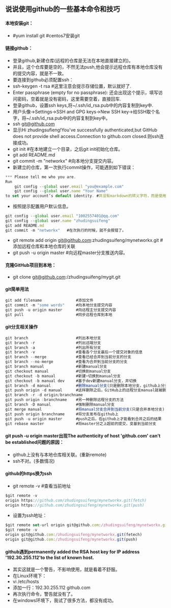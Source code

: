 ## 说说使用github的一些基本命令和技巧
#### 本地安装git：
- #yum install git  #centos7安装git
#### 链接github：
- 登录github,新建仓库(远程的仓库是无法在本地直接建立的)。
- 并且，这个仓库要是空的，不然无法push,他会提示远程仓库有本地仓库没有的提交内容，就是不一致。
- 要连接到github必须配置ssh：
- ssh-keygen -t rsa    #这里注意会提示存储位置，默认就好了.
- Enter passphrase (empty for no passphrase): 还会出现这个提示，填写访问密码，空着就是没有密码，这里需要空着，直接回车.
- 登录github，设置ssh keys,将~/.ssh/id_rsa.pub中的内容复制到key中.
- 用户头像->Settings->SSH and GPG keys->New SSH key->给SSH取个名字，将~/.ssh/id_rsa.pub中的内容复制到key中。
- ssh git@github.com
- 显示Hi zhudingsufieng!You've successfully authenticated,but GitHub does not provide shell access.Connection to github.com closed.则ssh连接成功。
- git init   #在本地建立一个目录，之后git init初始化仓库。
- git add README.md
- git commit -m "networkx"    #向本地分支提交内容。
- 新建立的仓库，第一次执行commit操作，可能遇到如下错误：
```javascript
*** Please tell me who you are.
Run
	git config --global user.email "you@example.com"
	git config --global user.name "Your Name"
to set your account’s default identity. #并没有markdown的转义字符，而是使用中文引号代替的。
```
- 按照提示配置用户默认信息。
```javascript
git config --global user.email "1002557401@qq.com"
git config --global user.name "zhudingsuifeng"
git add README.md
git commit -m "networkx"   #在次执行的时候，就不会报错了。
```
- git remote add origin git@github.com:zhudingsuifeng/mynetworkx.git #添加远程仓库和本地仓库的关联
- git push -u origin master    #向远程master分支推送内容。
#### 克隆GitHub项目到本地：
- git clone git@github.com:/zhudingsuifeng/mygit.git
#### git简单用法
```javascript
git add filename               #添加文件
git commit -m "some words"     #向本地分支提交内容
git push -u origin master      #向远程主分支提交内容
git pull                       #同步远程仓库到本地
```
#### git分支相关操作
```javascript
git branch                     #列出本地分支
git branch -r                  #列出远端分支
git branch -a                  #列出所有分支
git branch -v                  #查看各个分支最后一个提交对象的信息
git branch --merge             #查看已经合并到当前分支的分支
git branch --no-merge          #查看为合并到当前分支的分支
git branch manual              #新建manual分支
git checkout manual            #切换到manual分支
git checkout -b manual         #新建+切换到manual分支
git checkout -b manual dev     #基于dev新建manual分支，并切换
git branch -d manual           #删除manual分支(只是删除本地分支，github上分支还存在)
git push origin -d manual      #这样删除之后，GitHub上的远程分支manual就被删除掉了，这个删除和本地是独立的，如果只删除远程分支，本地分支还在
git branch -r -d origin/branchname
git push origin :branchname    #另一种删除远程分支的方法
git branch -D manual           #强制删除manual分支
git merge manual               #将manual分支合并到当前分支(只是合并本地分支)
git push origin branchname     #将分支发布在github上
git push -u origin master      #push之后，在github上才能看到合并之后的结果
git rebase master              #将master分之上超前的提交，变基到当前分支
```
#### git push -u origin master出现The authenticity of host 'github.com' can’t be established问题的原因：
- github上没有与本地仓库相关联。(重新remote)
- ssh不对。(多数情况)
#### github的https换为ssh
- git remote -v  #查看当前地址
```javascript
$git remote -v
origin https://github.com/zhudingsuifeng/mynetworkx.git(fetch)
origin https://github.com/zhudingsuifeng/mynetworkx.git(push)
```
- 设置为ssh地址：
```javascript
$git remote set-url origin git@github.com:/zhudingsuifeng/mynetworkx.git
$git remote -v
origin git@github.com:/zhudingsuifeng/mynetworkx.git(fetech)
origin git@github.com:/zhudingsuifeng/mynetworkx.git(push)
```
#### github遇到permanently added the RSA host key for IP address '192.30.255.112'to the list of known host.
- 其实这就是一个警告，不影响使用，就是看着不舒服。
- 在Linux环境下：
- vi /etc/hosts 
- 添加一行：192.30.255.112  github.com
- 再次执行命令，警告就没有了。
- 在windows环境下，我试了很多方法，都没有成功。
